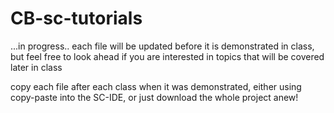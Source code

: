 # CB-sc-tutorials
...in progress.. each file will be updated before it is demonstrated in class, but feel
free to look ahead if you are interested in topics that will be covered later in class

copy each file after each class when it was demonstrated, either using copy-paste into
the SC-IDE, or just download the whole project anew!
